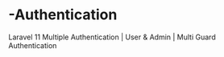 # -Authentication
 Laravel 11 Multiple Authentication | User &amp; Admin | Multi Guard Authentication 
